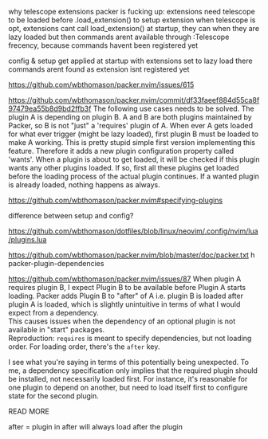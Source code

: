 why telescope extensions packer is fucking up:
extensions need telescope to be loaded before .load_extension() to setup extension
when telescope is opt, extensions cant call load_extension() at startup, they can when they are lazy loaded but then commands arent available through :Telescope frecency, because commands havent been registered yet

config & setup get applied at startup 
with extensions set to lazy load there commands arent found as extension isnt registered yet

https://github.com/wbthomason/packer.nvim/issues/615


https://github.com/wbthomason/packer.nvim/commit/df33faeef884d55ca8f97479ea55b8d9bd2ffb3f
The following use cases needs to be solved. The plugin A is depending on
plugin B. A and B are both plugins maintained by Packer, so B is not
"just" a 'requires' plugin of A. When ever A gets loaded for what ever
trigger (might be lazy loaded), first plugin B must be loaded to make A
working.
This is pretty stupid simple first version implementing this feature.
Therefore it adds a new plugin configuration property called 'wants'.
When a plugin is about to get loaded, it will be checked if this plugin
wants any other plugins loaded. If so, first all these plugins get
loaded before the loading process of the actual plugin continues. If a
wanted plugin is already loaded, nothing happens as always.



https://github.com/wbthomason/packer.nvim#specifying-plugins


difference between setup and config?


https://github.com/wbthomason/dotfiles/blob/linux/neovim/.config/nvim/lua/plugins.lua





https://github.com/wbthomason/packer.nvim/blob/master/doc/packer.txt
h packer-plugin-dependencies






https://github.com/wbthomason/packer.nvim/issues/87
When plugin A requires plugin B, I expect Plugin B to be available before Plugin A starts loading. Packer adds Plugin B to "after" of A i.e. plugin B is loaded after plugin A is loaded, which is slightly unintuitive in terms of what I would expect from a dependency.  
This causes issues when the dependency of an optional plugin is not available in "start" packages.  
Reproduction:
`requires` is meant to specify dependencies, but not loading order. For loading order, there's the `after` key.

I see what you're saying in terms of this potentially being unexpected. To me, a dependency specification only implies that the required plugin should be installed, not necessarily loaded first. For instance, it's reasonable for one plugin to depend on another, but need to load itself first to configure state for the second plugin.


READ MORE

after = plugin in after will always load after the plugin
